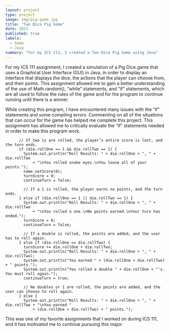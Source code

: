 ```yaml
---
layout: project
type: project
image: img/pig-game.jpg
title: "Two Dice Pig Game"
date: 2021
published: true
labels:
  - Game
  - Java
summary: "For my ICS 111, I created a Two Dice Pig Game using Java"
---
```

For my ICS 111 assignment, I created a simulation of a Pig Dice game that uses a Graphical User Interface (GUI) in Java, in order to display an interface that displays the dice, the actions that the player can choose from, and their points. This assignment allowed me to gain a better understanding of the use of Math.random(), “while” statements, and “if” statements, which are all used to follow the rules of the game and for the program to continue running until there is a winner.

While creating this program, I have encountered many issues with the “if” statements and some compiling errors. Commenting on all of the situations that can occur for the game has helped me complete this project. This assignment has allowed me to critically evaluate the “if” statements needed in order to make this program work. 
```
      // If two 1s are rolled, the player’s entire score is lost, and the turn ends.
      if (die.rollOne == 1 && die.rollTwo == 1) {
        System.out.println("Roll Results: " + die.rollOne + ", " + die.rollTwo
            + "\nYou rolled snake eyes.\nYou loose all of your points.");
        name.setScore(0);
        turnScore = 0;
        continueTurn = false;
        
        // If a 1 is rolled, the player earns no points, and the turn ends. 
      } else if (die.rollOne == 1 || die.rollTwo == 1) {
        System.out.println("Roll Results: " + die.rollOne + ", " + die.rollTwo
            + "\nYou rolled a one.\nNo points earned.\nYour turn has ended.");
        turnScore = 0;
        continueTurn = false;
        
        // If a double is rolled, the points are added, and the user has to roll again. 
      } else if (die.rollOne == die.rollTwo) {
        turnScore += die.rollOne + die.rollTwo;
        System.out.println("Roll Results: " + die.rollOne + ", " + die.rollTwo);
        System.out.println("You earned " + (die.rollOne + die.rollTwo) + " points.");
        System.out.println("You rolled a double " + die.rollOne + "'s. You must roll again.");
        continueTurn = true;
        
        // No doubles or 1 are rolled, the points are added, and the user can choose to roll again.
      } else {
        System.out.println("Roll Results: " + die.rollOne + ", " + die.rollTwo + "\nYou earned "
            + (die.rollOne + die.rollTwo) + " points.");
```

This was one of my favorite assignments that I worked on during ICS 111, and it has motivated me to continue pursuing this major. 
